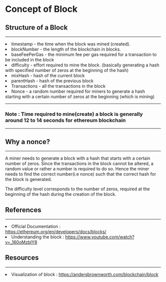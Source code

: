 # Concept of Block

## Structure of a Block

---
<li>timestamp - the time when the block was mined (created).
<li>blockNumber - the length of the blockchain in blocks.
<li>baseFeePerGas - the minimum fee per gas required for a transaction to be included in the block
<li>difficulty - effort required to mine the block. (basically generating a hash         with specified number of zeros at the beginning of the hash)
<li>mixHash - hash of the current block
<li>parentHash - hash of the previous block
<li>Transactions - all the transactions in the block
<li>Nonce - a random number required for miners to generate a hash starting with a certain number of zeros at the beginning (which is mining)

---

### Note : Time required to mine(create) a block is generally around 12 to 14 seconds for ethereum blockchain

---

## Why a nonce?

---
A miner needs to generate a block with a hash that starts with a certain number of zeros. Since the transactions in the block cannot be altered, a random value or rather a number is required to do so. Hence the miner needs to find the correct number(i.e nonce) such that the correct hash for the block is generated. 

The difficulty level corresponds to the number of zeros, required at the beginning of the hash during the creation of the block.

## References

---
<li>Official Documentation : <a href="https://ethereum.org/en/developers/docs/blocks/" target="_blank">https://ethereum.org/en/developers/docs/blocks/</a>
<li>Understanding the block : <a href="https://www.youtube.com/watch?v=_160oMzblY8" target="_blank">https://www.youtube.com/watch?v=_160oMzblY8</a>


## Resources

---
<li>Visualization of block : <a href="https://andersbrownworth.com/blockchain/block" target="_blank">https://andersbrownworth.com/blockchain/block</a>
